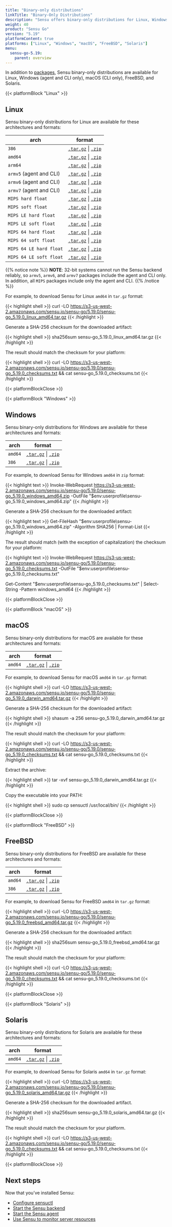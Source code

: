 ```yaml
---
title: "Binary-only distributions"
linkTitle: "Binary-Only Distributions"
description: "Sensu offers binary-only distributions for Linux, Windows, macOS, FreeBSD, and Solaris. Read this guide to learn how to download and verify Sensu binaries."
weight: 40
product: "Sensu Go"
version: "5.19"
platformContent: true
platforms: ["Linux", "Windows", "macOS", "FreeBSD", "Solaris"]
menu:
  sensu-go-5.19:
    parent: overview
---
```


In addition to [packages][1], Sensu binary-only distributions are available for Linux, Windows (agent and CLI only), macOS (CLI only), FreeBSD, and Solaris.

{{< platformBlock "Linux" >}}

## Linux

Sensu binary-only distributions for Linux are available for these architectures and formats:

| arch | format |
| --- | --- |
| `386` | [`.tar.gz`][19] \| [`.zip`][25] |
| `amd64` | [`.tar.gz`][14] \| [`.zip`][20] |
| `arm64` | [`.tar.gz`][15] \| [`.zip`][21]
| `armv5` (agent and CLI) | [`.tar.gz`][16] \| [`.zip`][22] |
| `armv6` (agent and CLI) | [`.tar.gz`][17] \| [`.zip`][23] |
| `armv7` (agent and CLI) | [`.tar.gz`][18] \| [`.zip`][24] |
| `MIPS hard float` | [`.tar.gz`][38] \| [`.zip`][39] |
| `MIPS soft float` | [`.tar.gz`][40] \| [`.zip`][41] |
| `MIPS LE hard float` | [`.tar.gz`][42] \| [`.zip`][43] |
| `MIPS LE soft float` | [`.tar.gz`][44] \| [`.zip`][45] |
| `MIPS 64 hard float` | [`.tar.gz`][46] \| [`.zip`][47] |
| `MIPS 64 soft float` | [`.tar.gz`][48] \| [`.zip`][49] |
| `MIPS 64 LE hard float` | [`.tar.gz`][50] \| [`.zip`][51] |
| `MIPS 64 LE soft float` | [`.tar.gz`][52] \| [`.zip`][53] |

{{% notice note %}}
**NOTE**: 32-bit systems cannot run the Sensu backend reliably, so `armv5`, `armv6`, and `armv7` packages include the agent and CLI only.
In addition, all `MIPS` packages include only the agent and CLI.
{{% /notice %}}

For example, to download Sensu for Linux `amd64` in `tar.gz` format:

{{< highlight shell >}}
curl -LO https://s3-us-west-2.amazonaws.com/sensu.io/sensu-go/5.19.0/sensu-go_5.19.0_linux_amd64.tar.gz
{{< /highlight >}}

Generate a SHA-256 checksum for the downloaded artifact:

{{< highlight shell >}}
sha256sum sensu-go_5.19.0_linux_amd64.tar.gz
{{< /highlight >}}

The result should match the checksum for your platform:

{{< highlight shell >}}
curl -LO https://s3-us-west-2.amazonaws.com/sensu.io/sensu-go/5.19.0/sensu-go_5.19.0_checksums.txt && cat sensu-go_5.19.0_checksums.txt
{{< /highlight >}}

{{< platformBlockClose >}}

{{< platformBlock "Windows" >}}

## Windows

Sensu binary-only distributions for Windows are available for these architectures and formats:

| arch | format |
| --- | --- |
| `amd64` | [`.tar.gz`][26] \| [`.zip`][28]
| `386` | [`.tar.gz`][27] \| [`.zip`][29]

For example, to download Sensu for Windows `amd64` in `zip` format:

{{< highlight text >}}
Invoke-WebRequest https://s3-us-west-2.amazonaws.com/sensu.io/sensu-go/5.19.0/sensu-go_5.19.0_windows_amd64.zip  -OutFile "$env:userprofile\sensu-go_5.19.0_windows_amd64.zip"
{{< /highlight >}}

Generate a SHA-256 checksum for the downloaded artifact:

{{< highlight text >}}
Get-FileHash "$env:userprofile\sensu-go_5.19.0_windows_amd64.zip" -Algorithm SHA256 | Format-List
{{< /highlight >}}

The result should match (with the exception of capitalization) the checksum for your platform:

{{< highlight text >}}
Invoke-WebRequest https://s3-us-west-2.amazonaws.com/sensu.io/sensu-go/5.19.0/sensu-go_5.19.0_checksums.txt -OutFile "$env:userprofile\sensu-go_5.19.0_checksums.txt"

Get-Content "$env:userprofile\sensu-go_5.19.0_checksums.txt" | Select-String -Pattern windows_amd64
{{< /highlight >}}

{{< platformBlockClose >}}

{{< platformBlock "macOS" >}}

## macOS

Sensu binary-only distributions for macOS are available for these architectures and formats:

| arch | format |
| --- | --- |
| `amd64` | [`.tar.gz`][30] \| [`.zip`][31]

For example, to download Sensu for macOS `amd64` in `tar.gz` format:

{{< highlight shell >}}
curl -LO https://s3-us-west-2.amazonaws.com/sensu.io/sensu-go/5.19.0/sensu-go_5.19.0_darwin_amd64.tar.gz
{{< /highlight >}}

Generate a SHA-256 checksum for the downloaded artifact:

{{< highlight shell >}}
shasum -a 256 sensu-go_5.19.0_darwin_amd64.tar.gz
{{< /highlight >}}

The result should match the checksum for your platform:

{{< highlight shell >}}
curl -LO https://s3-us-west-2.amazonaws.com/sensu.io/sensu-go/5.19.0/sensu-go_5.19.0_checksums.txt && cat sensu-go_5.19.0_checksums.txt
{{< /highlight >}}

Extract the archive:

{{< highlight shell >}}
tar -xvf sensu-go_5.19.0_darwin_amd64.tar.gz
{{< /highlight >}}

Copy the executable into your PATH:

{{< highlight shell >}}
sudo cp sensuctl /usr/local/bin/
{{< /highlight >}}

{{< platformBlockClose >}}

{{< platformBlock "FreeBSD" >}}

## FreeBSD

Sensu binary-only distributions for FreeBSD are available for these architectures and formats:

| arch | format |
| --- | --- |
| `amd64` | [`.tar.gz`][32] \| [`.zip`][33]
| `386` | [`.tar.gz`][34] \| [`.zip`][35]

For example, to download Sensu for FreeBSD `amd64` in `tar.gz` format:

{{< highlight shell >}}
curl -LO https://s3-us-west-2.amazonaws.com/sensu.io/sensu-go/5.19.0/sensu-go_5.19.0_freebsd_amd64.tar.gz
{{< /highlight >}}

Generate a SHA-256 checksum for the downloaded artifact:

{{< highlight shell >}}
sha256sum sensu-go_5.19.0_freebsd_amd64.tar.gz
{{< /highlight >}}

The result should match the checksum for your platform:

{{< highlight shell >}}
curl -LO https://s3-us-west-2.amazonaws.com/sensu.io/sensu-go/5.19.0/sensu-go_5.19.0_checksums.txt && cat sensu-go_5.19.0_checksums.txt
{{< /highlight >}}

{{< platformBlockClose >}}

{{< platformBlock "Solaris" >}}

## Solaris

Sensu binary-only distributions for Solaris are available for these architectures and formats:

| arch | format |
| --- | --- |
| `amd64` | [`.tar.gz`][36] \| [`.zip`][37]

For example, to download Sensu for Solaris `amd64` in `tar.gz` format:

{{< highlight shell >}}
curl -LO https://s3-us-west-2.amazonaws.com/sensu.io/sensu-go/5.19.0/sensu-go_5.19.0_solaris_amd64.tar.gz
{{< /highlight >}}

Generate a SHA-256 checksum for the downloaded artifact.

{{< highlight shell >}}
sha256sum sensu-go_5.19.0_solaris_amd64.tar.gz
{{< /highlight >}}

The result should match the checksum for your platform.

{{< highlight shell >}}
curl -LO https://s3-us-west-2.amazonaws.com/sensu.io/sensu-go/5.19.0/sensu-go_5.19.0_checksums.txt && cat sensu-go_5.19.0_checksums.txt
{{< /highlight >}}

{{< platformBlockClose >}}

## Next steps

Now that you’ve installed Sensu:

- [Configure sensuctl][4]
- [Start the Sensu backend][2]
- [Start the Sensu agent][3]
- [Use Sensu to monitor server resources][5]

[1]: ../install-sensu/
[2]: ../../reference/backend#operation
[3]: ../../reference/agent#operation
[4]: ../../sensuctl/reference#first-time-setup
[5]: ../../guides/monitor-server-resources/
[14]: https://s3-us-west-2.amazonaws.com/sensu.io/sensu-go/5.19.0/sensu-go_5.19.0_linux_amd64.tar.gz
[15]: https://s3-us-west-2.amazonaws.com/sensu.io/sensu-go/5.19.0/sensu-go_5.19.0_linux_arm64.tar.gz
[16]: https://s3-us-west-2.amazonaws.com/sensu.io/sensu-go/5.19.0/sensu-go_5.19.0_linux_armv5.tar.gz
[17]: https://s3-us-west-2.amazonaws.com/sensu.io/sensu-go/5.19.0/sensu-go_5.19.0_linux_armv6.tar.gz
[18]: https://s3-us-west-2.amazonaws.com/sensu.io/sensu-go/5.19.0/sensu-go_5.19.0_linux_armv7.tar.gz
[19]: https://s3-us-west-2.amazonaws.com/sensu.io/sensu-go/5.19.0/sensu-go_5.19.0_linux_386.tar.gz
[20]: https://s3-us-west-2.amazonaws.com/sensu.io/sensu-go/5.19.0/sensu-go_5.19.0_linux_amd64.zip
[21]: https://s3-us-west-2.amazonaws.com/sensu.io/sensu-go/5.19.0/sensu-go_5.19.0_linux_arm64.zip
[22]: https://s3-us-west-2.amazonaws.com/sensu.io/sensu-go/5.19.0/sensu-go_5.19.0_linux_armv5.zip
[23]: https://s3-us-west-2.amazonaws.com/sensu.io/sensu-go/5.19.0/sensu-go_5.19.0_linux_armv6.zip
[24]: https://s3-us-west-2.amazonaws.com/sensu.io/sensu-go/5.19.0/sensu-go_5.19.0_linux_armv7.zip
[25]: https://s3-us-west-2.amazonaws.com/sensu.io/sensu-go/5.19.0/sensu-go_5.19.0_linux_386.zip
[26]: https://s3-us-west-2.amazonaws.com/sensu.io/sensu-go/5.19.0/sensu-go_5.19.0_windows_amd64.tar.gz
[27]: https://s3-us-west-2.amazonaws.com/sensu.io/sensu-go/5.19.0/sensu-go_5.19.0_windows_386.tar.gz
[28]: https://s3-us-west-2.amazonaws.com/sensu.io/sensu-go/5.19.0/sensu-go_5.19.0_windows_amd64.zip
[29]: https://s3-us-west-2.amazonaws.com/sensu.io/sensu-go/5.19.0/sensu-go_5.19.0_windows_386.zip
[30]: https://s3-us-west-2.amazonaws.com/sensu.io/sensu-go/5.19.0/sensu-go_5.19.0_darwin_amd64.tar.gz
[31]: https://s3-us-west-2.amazonaws.com/sensu.io/sensu-go/5.19.0/sensu-go_5.19.0_darwin_amd64.zip
[32]: https://s3-us-west-2.amazonaws.com/sensu.io/sensu-go/5.19.0/sensu-go_5.19.0_freebsd_amd64.tar.gz
[33]: https://s3-us-west-2.amazonaws.com/sensu.io/sensu-go/5.19.0/sensu-go_5.19.0_freebsd_amd64.zip
[34]: https://s3-us-west-2.amazonaws.com/sensu.io/sensu-go/5.19.0/sensu-go_5.19.0_freebsd_386.tar.gz
[35]: https://s3-us-west-2.amazonaws.com/sensu.io/sensu-go/5.19.0/sensu-go_5.19.0_freebsd_386.zip
[36]: https://s3-us-west-2.amazonaws.com/sensu.io/sensu-go/5.19.0/sensu-go_5.19.0_solaris_amd64.tar.gz
[37]: https://s3-us-west-2.amazonaws.com/sensu.io/sensu-go/5.19.0/sensu-go_5.19.0_solaris_amd64.zip
[38]: https://s3-us-west-2.amazonaws.com/sensu.io/sensu-go/5.19.0/sensu-go_5.19.0_linux_mips-hardfloat.tar.gz
[39]: https://s3-us-west-2.amazonaws.com/sensu.io/sensu-go/5.19.0/sensu-go_5.19.0_linux_mips-hardfloat.zip
[40]: https://s3-us-west-2.amazonaws.com/sensu.io/sensu-go/5.19.0/sensu-go_5.19.0_linux_mips-softfloat.tar.gz
[41]: https://s3-us-west-2.amazonaws.com/sensu.io/sensu-go/5.19.0/sensu-go_5.19.0_linux_mips-softfloat.zip
[42]: https://s3-us-west-2.amazonaws.com/sensu.io/sensu-go/5.19.0/sensu-go_5.19.0_linux_mipsle-hardfloat.tar.gz
[43]: https://s3-us-west-2.amazonaws.com/sensu.io/sensu-go/5.19.0/sensu-go_5.19.0_linux_mipsle-hardfloat.zip
[44]: https://s3-us-west-2.amazonaws.com/sensu.io/sensu-go/5.19.0/sensu-go_5.19.0_linux_mipsle-softfloat.tar.gz
[45]: https://s3-us-west-2.amazonaws.com/sensu.io/sensu-go/5.19.0/sensu-go_5.19.0_linux_mipsle-softfloat.zip
[46]: https://s3-us-west-2.amazonaws.com/sensu.io/sensu-go/5.19.0/sensu-go_5.19.0_linux_mips64-hardfloat.tar.gz
[47]: https://s3-us-west-2.amazonaws.com/sensu.io/sensu-go/5.19.0/sensu-go_5.19.0_linux_mips64-hardfloat.zip
[48]: https://s3-us-west-2.amazonaws.com/sensu.io/sensu-go/5.19.0/sensu-go_5.19.0_linux_mips64-softfloat.tar.gz
[49]: https://s3-us-west-2.amazonaws.com/sensu.io/sensu-go/5.19.0/sensu-go_5.19.0_linux_mips64-softfloat.zip
[50]: https://s3-us-west-2.amazonaws.com/sensu.io/sensu-go/5.19.0/sensu-go_5.19.0_linux_mips64le-hardfloat.tar.gz
[51]: https://s3-us-west-2.amazonaws.com/sensu.io/sensu-go/5.19.0/sensu-go_5.19.0_linux_mips64le-hardfloat.zip
[52]: https://s3-us-west-2.amazonaws.com/sensu.io/sensu-go/5.19.0/sensu-go_5.19.0_linux_mips64le-softfloat.tar.gz
[53]: https://s3-us-west-2.amazonaws.com/sensu.io/sensu-go/5.19.0/sensu-go_5.19.0_linux_mips64le-softfloat.zip
